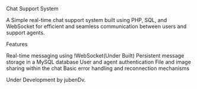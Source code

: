 Chat Support System

A Simple real-time chat support system built using PHP, SQL, and WebSocket for efficient and seamless communication between users and support agents.

Features

Real-time messaging using !WebSocket(Under Built)
Persistent message storage in a MySQL database
User and agent authentication
File and image sharing within the chat
Basic error handling and reconnection mechanisms

Under Development by jubenDv.
